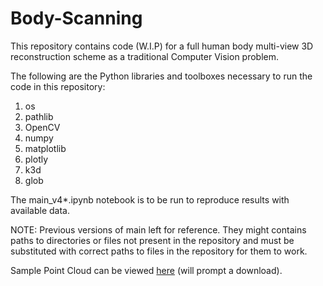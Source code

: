 # Body-Scanning
This repository contains code (W.I.P) for a full human body multi-view 3D reconstruction scheme as a traditional Computer Vision problem. 

The following are the Python libraries and toolboxes necessary to run the code in this repository:
1. os
2. pathlib
3. OpenCV
4. numpy
5. matplotlib
6. plotly
7. k3d
8. glob

The main_v4*.ipynb notebook is to be run to reproduce results with available data.

NOTE: Previous versions of main left for reference. They might contains paths to directories or files not present in the repository and must be substituted with correct paths to files in the repository for them to work.


Sample Point Cloud can be viewed <a href="https://drive.google.com/file/d/1I6Y2OFecYoIyvtqZMbssuZyurW5eB3H9/view?usp=drive_link">here</a> (will prompt a download).
